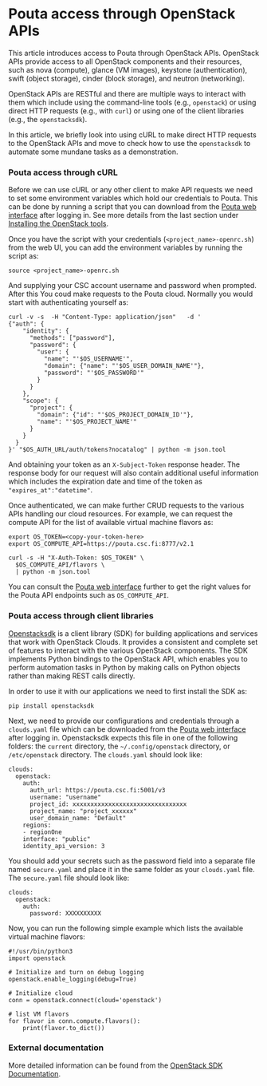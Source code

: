 # Pouta access through OpenStack APIs

This article introduces access to Pouta through OpenStack APIs. OpenStack 
APIs provide access to all OpenStack components and their resources, such 
as nova (compute), glance (VM images), keystone (authentication), swift 
(object storage), cinder (block storage), and neutron (networking). 

OpenStack APIs are RESTful and there are multiple ways to interact with 
them which include using the command-line tools (e.g., `openstack`) or 
using direct HTTP requests (e.g., with `curl`) or using one of the 
client libraries (e.g., the `openstacksdk`). 

In this article, we briefly look into using cURL to make direct HTTP requests 
to the OpenStack APIs and move to check how to use the `openstacksdk` to automate 
some mundane tasks as a demonstration. 

### Pouta access through cURL

Before we can use cURL or any other client to make API requests we need 
to set some environment variables which hold our credentials to Pouta. This 
can be done by running a script that you can download from the 
[Pouta web interface](https://pouta.csc.fi/dashboard/project/api_access/) 
after logging in. See more details from the last section under [Installing the OpenStack tools](install-client.md).

Once you have the script with your credentials (`<project_name>-openrc.sh`) from 
the web UI, you can add the environment variables by running the script as:

`source <project_name>-openrc.sh`

And supplying your CSC account username and password when prompted. After this 
You coud make requests to the Pouta cloud. Normally you would start with 
authenticating yourself as: 

```
curl -v -s  -H "Content-Type: application/json"   -d '
{"auth": {
    "identity": {
      "methods": ["password"],
      "password": {
        "user": {
          "name": "'$OS_USERNAME'",
          "domain": {"name": "'$OS_USER_DOMAIN_NAME'"},
          "password": "'$OS_PASSWORD'"
        }
      }
    },
    "scope": {
      "project": {
        "domain": {"id": "'$OS_PROJECT_DOMAIN_ID'"},
        "name": "'$OS_PROJECT_NAME'"
      }
    }
  }
}' "$OS_AUTH_URL/auth/tokens?nocatalog" | python -m json.tool
```

And obtaining your token as an `X-Subject-Token` response header. The response 
body for our request will also contain additional useful information which includes 
the expiration date and time of the token as `"expires_at":"datetime"`.  

Once authenticated, we can make further CRUD requests to the various APIs handling our 
cloud resources. For example, we can request the compute API for the list of available 
virtual machine flavors as:

```
export OS_TOKEN=<copy-your-token-here>
export OS_COMPUTE_API=https://pouta.csc.fi:8777/v2.1
```

```
curl -s -H "X-Auth-Token: $OS_TOKEN" \
  $OS_COMPUTE_API/flavors \
  | python -m json.tool
```

You can consult the [Pouta web interface](https://pouta.csc.fi/dashboard/project/api_access/) further 
to get the right values for the Pouta API endpoints such as `OS_COMPUTE_API`.  

### Pouta access through client libraries

[Openstacksdk](https://docs.openstack.org/openstacksdk/latest/) is a client library (SDK) for 
building applications and services that work with OpenStack Clouds. It provides a consistent and complete 
set of features to interact with the various OpenStack components. The SDK implements Python 
bindings to the OpenStack API, which enables you to perform automation tasks in Python by 
making calls on Python objects rather than making REST calls directly.

In order to use it with our applications we need to first install the SDK as: 

```
pip install openstacksdk
```

Next, we need to provide our configurations and credentials through a `clouds.yaml` file which can be downloaded from 
the [Pouta web interface](https://pouta.csc.fi/dashboard/project/api_access/) after logging in. 
Openstacksdk expects this file in one of the following folders: the `current` directory, the `~/.config/openstack` 
directory, or `/etc/openstack` directory. The `clouds.yaml` should look like: 

```
clouds:
  openstack:
    auth:
      auth_url: https://pouta.csc.fi:5001/v3
      username: "username"
      project_id: xxxxxxxxxxxxxxxxxxxxxxxxxxxxxxxx
      project_name: "project_xxxxxx"
      user_domain_name: "Default"
    regions:
    - regionOne
    interface: "public"
    identity_api_version: 3
```

You should add your secrets such as the password field into a separate file 
named `secure.yaml` and place it in the same folder as your `clouds.yaml` file. 
The `secure.yaml` file should look like: 

```
clouds:
  openstack:
    auth:
      password: XXXXXXXXXX
```

Now, you can run the following simple example which lists the available virtual machine flavors:

```
#!/usr/bin/python3
import openstack

# Initialize and turn on debug logging
openstack.enable_logging(debug=True)

# Initialize cloud
conn = openstack.connect(cloud='openstack')

# list VM flavors  
for flavor in conn.compute.flavors():
    print(flavor.to_dict())
``` 
   
### External documentation

More detailed information can be found from the [OpenStack SDK Documentation](https://docs.openstack.org/openstacksdk/latest/).
